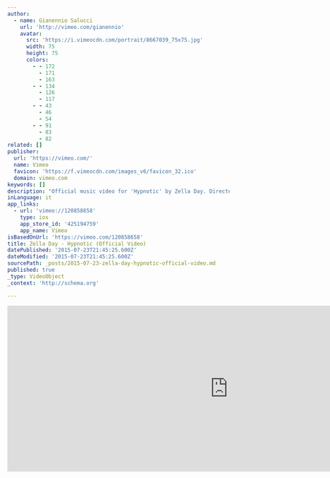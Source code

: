 ```yaml
---
author:
  - name: Gianennio Salucci
    url: 'http://vimeo.com/gianennio'
    avatar:
      src: 'https://i.vimeocdn.com/portrait/8667039_75x75.jpg'
      width: 75
      height: 75
      colors:
        - - 172
          - 171
          - 163
        - - 134
          - 126
          - 117
        - - 43
          - 46
          - 54
        - - 91
          - 83
          - 82
related: []
publisher:
  url: 'https://vimeo.com/'
  name: Vimeo
  favicon: 'https://f.vimeocdn.com/images_v6/favicon_32.ico'
  domain: vimeo.com
keywords: []
description: "Official music video for 'Hypnotic' by Zella Day. Directed by Gianennio Salucci www.zelladay.com www.gianennio.com (c) 2015 Pinetop Records"
inLanguage: it
app_links:
  - url: 'vimeo://120858658'
    type: ios
    app_store_id: '425194759'
    app_name: Vimeo
isBasedOnUrl: 'https://vimeo.com/120858658'
title: Zella Day - Hypnotic (Official Video)
datePublished: '2015-07-23T21:45:25.600Z'
dateModified: '2015-07-23T21:45:25.600Z'
sourcePath: _posts/2015-07-23-zella-day-hypnotic-official-video.md
published: true
_type: VideoObject
_context: 'http://schema.org'

---
```

<iframe src="https://cdn.embedly.com/widgets/media.html?src=https%3A%2F%2Fplayer.vimeo.com%2Fvideo%2F120858658&amp;url=https%3A%2F%2Fvimeo.com%2F120858658&amp;image=http%3A%2F%2Fi.vimeocdn.com%2Fvideo%2F508851195_1280.jpg&amp;key=b7d04c9b404c499eba89ee7072e1c4f7&amp;type=text%2Fhtml&amp;schema=vimeo" width="1000" height="376" scrolling="no" frameborder="0" allowfullscreen="allowfullscreen" style=""></iframe>